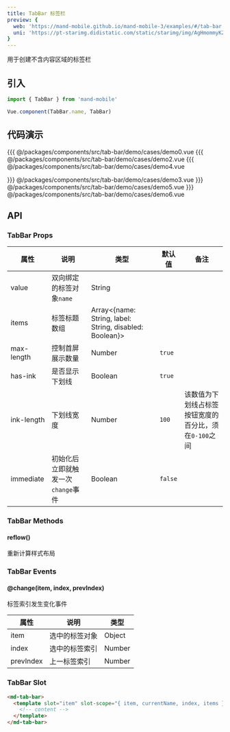 ```yaml
---
title: TabBar 标签栏
preview: {
  web: 'https://mand-mobile.github.io/mand-mobile-3/examples/#/tab-bar',
  uni: 'https://pt-starimg.didistatic.com/static/starimg/img/AgHmommyKZ1628598098389.png'
}
---
```


用于创建不含内容区域的标签栏

## 引入

```javascript
import { TabBar } from 'mand-mobile'

Vue.component(TabBar.name, TabBar)
```

## 代码演示
<!-- DEMO -->
<MDDemoWrapper>
<!-- left wrapper -->
{{{ @/packages/components/src/tab-bar/demo/cases/demo0.vue
{{{ @/packages/components/src/tab-bar/demo/cases/demo2.vue
{{{ @/packages/components/src/tab-bar/demo/cases/demo4.vue

<!-- right wrapper -->
<!-- }}} @/packages/components/src/tab-bar/demo/cases/demo1.vue -->
}}} @/packages/components/src/tab-bar/demo/cases/demo3.vue
}}} @/packages/components/src/tab-bar/demo/cases/demo5.vue
}}} @/packages/components/src/tab-bar/demo/cases/demo6.vue
</MDDemoWrapper>

## API

### TabBar Props
|属性 | 说明 | 类型 | 默认值 | 备注|
|----|-----|------|------|------|
|value|双向绑定的标签对象`name`|String| | |
|items|标签标题数组|Array\<{name: String, label: String, disabled: Boolean}\>| | |
|max-length|控制首屏展示数量|Number|`true`| |
|has-ink|是否显示下划线|Boolean|`true`| |
|ink-length|下划线宽度|Number|`100`|该数值为下划线占标签按钮宽度的百分比，须在`0-100`之间|
|immediate|初始化后立即就触发一次`change`事件|Boolean|`false`| |

### TabBar Methods

#### reflow()
重新计算样式布局

### TabBar Events

#### @change(item, index, prevIndex)
标签索引发生变化事件

|属性 | 说明 | 类型|
|----|-----|------|
|item|选中的标签对象|Object|
|index|选中的标签索引|Number|
|prevIndex|上一标签索引|Number|

### TabBar Slot
```html
<md-tab-bar>
  <template slot="item" slot-scope="{ item, currentName, index, items }">
    <!-- content -->
  </template>
</md-tab-bar>
```
